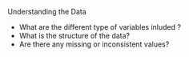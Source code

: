 


Understanding the Data 

- What are the different type of variables inluded ?
- What is the structure of the data?
- Are there any missing or inconsistent values?

